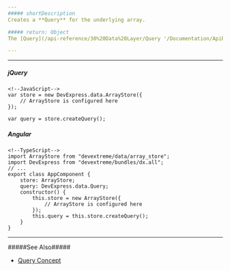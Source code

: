 ```yaml
---
##### shortDescription
Creates a **Query** for the underlying array.

##### return: Object
The [Query](/api-reference/30%20Data%20Layer/Query '/Documentation/ApiReference/Data_Layer/Query/') object.

---
```

---
##### jQuery

    <!--JavaScript-->
    var store = new DevExpress.data.ArrayStore({
        // ArrayStore is configured here
    });

    var query = store.createQuery();

##### Angular

    <!--TypeScript-->
    import ArrayStore from "devextreme/data/array_store";
    import DevExpress from "devextreme/bundles/dx.all";
    // ...
    export class AppComponent {
        store: ArrayStore;
        query: DevExpress.data.Query;
        constructor() {
            this.store = new ArrayStore({
                // ArrayStore is configured here
            });
            this.query = this.store.createQuery();
        }
    }

---

#####See Also#####
- [Query Concept](/concepts/30%20Data%20Layer/5%20Data%20Layer/6%20Query%20Concept.md '/Documentation/Guide/Data_Layer/Data_Layer/#Query_Concept')
